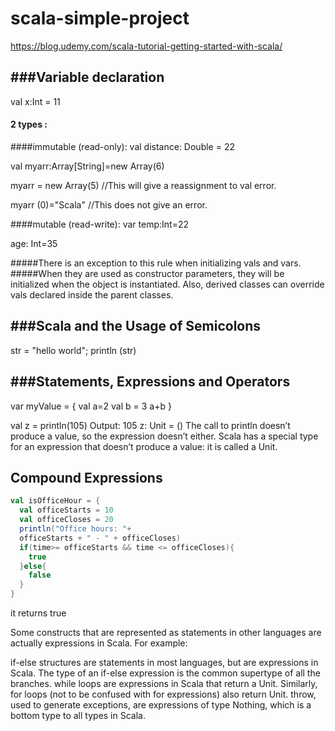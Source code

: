 # scala-simple-project

https://blog.udemy.com/scala-tutorial-getting-started-with-scala/

###Variable declaration
-------------------------

 val x:Int = 11

#### 2 types :
####immutable (read-only):
val distance: Double = 22

val myarr:Array[String]=new Array(6)

myarr = new Array(5) //This will give a reassignment to val error.

myarr (0)="Scala" //This does not give an error.

####mutable (read-write):
var temp:Int=22

age: Int=35
 
#####There is an exception to this rule when initializing vals and vars.
#####When they are used as constructor parameters, they will be initialized when the object is instantiated. Also, derived classes can override vals declared inside the parent classes.

###Scala and the Usage of Semicolons
-------------------------

str = "hello world"; println (str)


###Statements, Expressions and Operators
-------------------------

var myValue = {
  val a=2
  val b = 3
  a+b
}




val z = println(105)
Output:
105
z: Unit = ()
The call to println doesn’t produce a value, so the expression doesn’t either. Scala has a special type for an expression that doesn’t produce a value: it is called a Unit.

Compound Expressions
-----------------
```scala
val isOfficeHour = {
  val officeStarts = 10
  val officeCloses = 20
  println("Office hours: "+
  officeStarts + " - " + officeCloses)
  if(time>= officeStarts && time <= officeCloses){
    true
  }else{
    false
  }
}
```
it returns true


Some constructs that are represented as statements in other languages are actually expressions in Scala. For example:

if-else structures are statements in most languages, but are expressions in Scala. The type of an if-else expression is the common supertype of all the branches.
while loops are expressions in Scala that return a Unit. Similarly, for loops (not to be confused with for expressions) also return Unit.
throw, used to generate exceptions, are expressions of type Nothing, which is a bottom type to all types in Scala.
